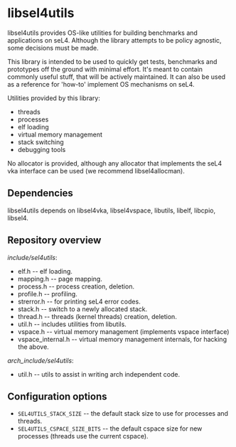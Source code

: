 <!--
     Copyright 2017, Data61, CSIRO (ABN 41 687 119 230)

     SPDX-License-Identifier: CC-BY-SA-4.0
-->

libsel4utils
=============

libsel4utils provides OS-like utilities for building benchmarks and applications on seL4.
Although the library attempts to be policy agnostic, some decisions must be made.

This library is intended to be used to quickly get tests, benchmarks and prototypes off the ground
with minimal effort. It's meant to contain commonly useful stuff, that will be actively
maintained.
It can also be used as a reference for 'how-to' implement OS mechanisms on seL4.

Utilities provided by this library:

  * threads
  * processes
  * elf loading
  * virtual memory management
  * stack switching
  * debugging tools

No allocator is provided, although any allocator that implements the seL4 vka interface can be used
(we recommend libsel4allocman).

Dependencies
------------------

libsel4utils depends on libsel4vka, libsel4vspace, libutils, libelf, libcpio, libsel4.

Repository overview
-------------------

*include/sel4utils*:

  * elf.h -- elf loading.
  * mapping.h -- page mapping.
  * process.h -- process creation, deletion.
  * profile.h -- profiling.
  * strerror.h -- for printing seL4 error codes.
  * stack.h -- switch to a newly allocated stack.
  * thread.h -- threads (kernel threads) creation, deletion.
  * util.h -- includes utilities from libutils.
  * vspace.h -- virtual memory management (implements vspace interface)
  * vspace_internal.h -- virtual memory management internals, for hacking the above.

*arch_include/sel4utils*:

  * util.h -- utils to assist in writing arch independent code.

Configuration options
----------------------

* `SEL4UTILS_STACK_SIZE` -- the default stack size to use for processes and threads.
* `SEL4UTILS_CSPACE_SIZE_BITS` -- the default cspace size for new processes (threads use the current
                                cspace).
